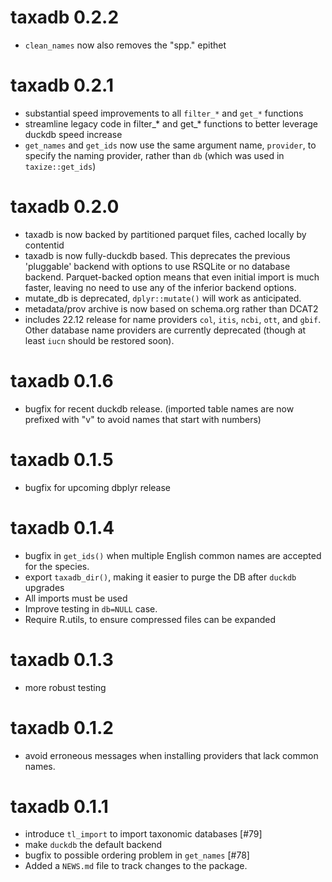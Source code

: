 # taxadb 0.2.2

* `clean_names` now also removes the "spp." epithet

# taxadb 0.2.1

* substantial speed improvements to all `filter_*` and `get_*` functions
* streamline legacy code in filter_* and get_* functions to better leverage duckdb speed increase
* `get_names` and `get_ids` now use the same argument name, `provider`, to specify the naming provider,
  rather than `db` (which was used in `taxize::get_ids`)

# taxadb 0.2.0

* taxadb is now backed by partitioned parquet files, cached locally by contentid
* taxadb is now fully-duckdb based. This deprecates the previous 'pluggable' backend
  with options to use RSQLite or no database backend. Parquet-backed option means that
  even initial import is much faster, leaving no need to use any of the inferior 
  backend options.
* mutate_db is deprecated, `dplyr::mutate()` will work as anticipated.
* metadata/prov archive is now based on schema.org rather than DCAT2
* includes 22.12 release for name providers `col`, `itis`, `ncbi`, `ott`, and `gbif`.
  Other database name providers are currently deprecated (though at least `iucn` should be restored soon).

# taxadb 0.1.6

* bugfix for recent duckdb release. 
(imported table names are now prefixed with "v" to avoid names that start with numbers)


# taxadb 0.1.5

* bugfix for upcoming dbplyr release

# taxadb 0.1.4

* bugfix in `get_ids()` when multiple English common names are accepted for the species.
* export `taxadb_dir()`, making it easier to purge the DB after `duckdb` upgrades
* All imports must be used
* Improve testing in `db=NULL` case.
* Require R.utils, to ensure compressed files can be expanded

# taxadb 0.1.3

* more robust testing

# taxadb 0.1.2

* avoid erroneous messages when installing providers that lack common names.

# taxadb 0.1.1

* introduce `tl_import` to import taxonomic databases [#79]
* make `duckdb` the default backend
* bugfix to possible ordering problem in `get_names` [#78]
* Added a `NEWS.md` file to track changes to the package.
